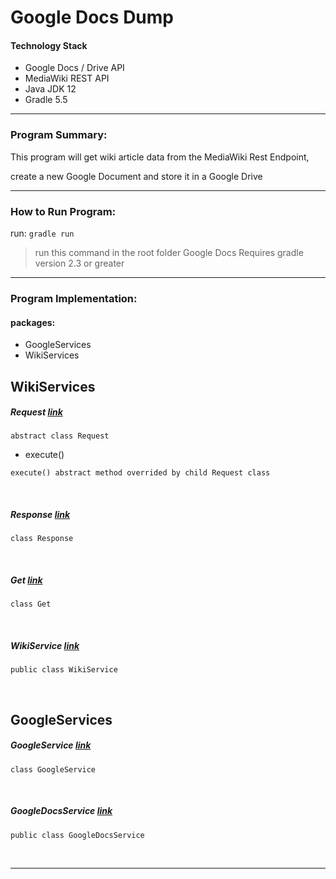 # Google Docs Dump

#### Technology Stack

* Google Docs / Drive API 
* MediaWiki REST API
* Java JDK 12
* Gradle 5.5

<hr>

### Program Summary:

This program will get wiki article data from the MediaWiki Rest Endpoint, 

create a new Google Document and store it in a Google Drive


<hr>

### How to Run Program:

run: `gradle run` 
> run this command in the root folder
> Google Docs Requires gradle version 2.3 or greater

<hr>


### Program Implementation:

#### packages:
* GoogleServices
* WikiServices

## WikiServices

##### Request  [link](https://www.google.com)
`abstract class Request`
* execute()
````
execute() abstract method overrided by child Request class
````


<br>

##### Response [link](https://www.google.com)
`class Response`

<br>

##### Get [link](https://www.google.com)
`class Get`

<br>

##### WikiService [link](https://www.google.com)
`public class WikiService`

<br>


## GoogleServices

##### GoogleService [link](https://www.google.com)
`class GoogleService`

<br>

##### GoogleDocsService [link](https://www.google.com)
`public class GoogleDocsService`

<br>

<hr>
